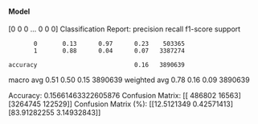 #### Model
[0 0 0 ... 0 0 0]
Classification Report:
              precision    recall  f1-score   support

           0       0.13      0.97      0.23    503365
           1       0.88      0.04      0.07   3387274

    accuracy                           0.16   3890639
   macro avg       0.51      0.50      0.15   3890639
weighted avg       0.78      0.16      0.09   3890639

Accuracy: 0.15661463322605876
Confusion Matrix:
[[ 486802   16563]
 [3264745  122529]]
Confusion Matrix (%):
[[12.5121349   0.42571413]
 [83.91282255  3.14932843]]
